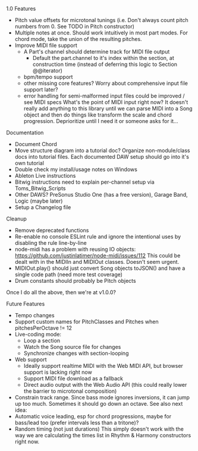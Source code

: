 1.0 Features
- Pitch value offsets for microtonal tunings (i.e. Don't always count pitch numbers from 0. See TODO in Pitch constructor) 
- Multiple notes at once. Should work intuitively in most part modes. For chord mode, take the union of the resulting pitches.
- Improve MIDI file support
  - A Part's channel should determine track for MIDI file output
    - Default the part.channel to it's index within the section, at construction time (instead of deferring this logic to Section @@iterator) 
  - bpm/tempo support
  - other missing core features? Worry about comprehensive input file support later?
  - error handling for semi-malformed input files could be improved / see MIDI specs
    What's the point of MIDI input right now? It doesn't really add anything to this library until we can parse
    MIDI into a Song object and then do things like transform the scale and chord progression.
    Deprioritize until I need it or someone asks for it...

Documentation
- Document Chord
- Move structure diagram into a tutorial doc? Organize non-module/class docs into tutorial files. 
  Each documented DAW setup should go into it's own tutorial
- Double check my install/usage notes on Windows
- Ableton Live instructions
- Bitwig instructions need to explain per-channel setup via Toms_Bitwig_Scripts
- Other DAWS? PreSonus Studio One (has a free version), Garage Band, Logic (maybe later) 
- Setup a Changelog file
  
Cleanup
- Remove deprecated functions
- Re-enable no console ESLint rule and ignore the intentional uses by disabling the rule line-by-line
- node-midi has a problem with reusing IO objects: https://github.com/justinlatimer/node-midi/issues/112
  This could be dealt with in the MIDIIn and MIDIOut classes. Doesn't seem urgent.
- MIDIOut.play() should just convert Song objects toJSON() and have a single code path (need more test coverage)  
- Drum constants should probably be Pitch objects

Once I do all the above, then we're at v1.0.0?

Future Features
- Tempo changes
- Support custom names for PitchClasses and Pitches when pitchesPerOctave != 12
- Live-coding mode:
  - Loop a section
  - Watch the Song source file for changes
  - Synchronize changes with section-looping
- Web support
  - Ideally support realtime MIDI with the Web MIDI API, but browser support is lacking right now
  - Support MIDI file download as a fallback
  - Direct audio output with the Web Audio API (this could really lower the barrier to microtonal composition)
- Constrain track range. Since bass mode ignores inversions, it can jump up too much. Sometimes it should go down an octave. See also next idea:
- Automatic voice leading, esp for chord progressions, maybe for bass/lead too (prefer intervals less than a tritone)?
- Random timing (not just durations)
  This simply doesn't work with the way we are calculating the times list in Rhythm & Harmony constructors right now.
